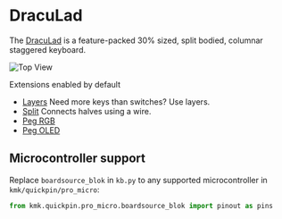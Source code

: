 # DracuLad

The [DracuLad](https://github.com/MangoIV/dracuLad) is a feature-packed 30% sized, split bodied, columnar staggered keyboard.

![Top View](https://github.com/mangoiv/draculad/raw/master/pictures/rev1/both_sides_underglow_oleds.jpg)

Extensions enabled by default
- [Layers](/docs/en/layers.md) Need more keys than switches? Use layers.
- [Split](/docs/en/split_keyboards.md) Connects halves using a wire.
- [Peg RGB](/docs/en/peg_rgb_matrix.md)
- [Peg OLED](/docs/en/peg_oled_display.md)

## Microcontroller support

Replace `boardsource_blok` in `kb.py` to any supported microcontroller in `kmk/quickpin/pro_micro`:

```python
from kmk.quickpin.pro_micro.boardsource_blok import pinout as pins
```
